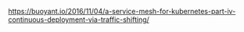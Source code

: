 

https://buoyant.io/2016/11/04/a-service-mesh-for-kubernetes-part-iv-continuous-deployment-via-traffic-shifting/

